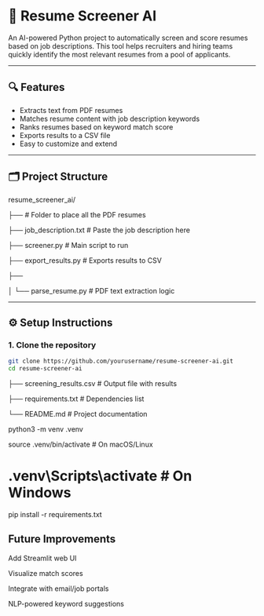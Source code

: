 # 📄 Resume Screener AI

An AI-powered Python project to automatically screen and score resumes based on job descriptions. This tool helps recruiters and hiring teams quickly identify the most relevant resumes from a pool of applicants.

---

## 🔍 Features

- Extracts text from PDF resumes
- Matches resume content with job description keywords
- Ranks resumes based on keyword match score
- Exports results to a CSV file
- Easy to customize and extend

---

## 🗂 Project Structure

resume_screener_ai/

├──  # Folder to place all the PDF resumes

├── job_description.txt # Paste the job description here

├── screener.py # Main script to run

├── export_results.py # Exports results to CSV

├── 

│ └── parse_resume.py # PDF text extraction logic




---

## ⚙️ Setup Instructions

### 1. Clone the repository

```bash
git clone https://github.com/yourusername/resume-screener-ai.git
cd resume-screener-ai
```

├── screening_results.csv # Output file with results

├── requirements.txt # Dependencies list

└── README.md # Project documentation

python3 -m venv .venv

source .venv/bin/activate  # On macOS/Linux

# .venv\Scripts\activate   # On Windows

pip install -r requirements.txt


## Future Improvements

Add Streamlit web UI

Visualize match scores

Integrate with email/job portals

NLP-powered keyword suggestions
